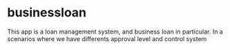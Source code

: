 # businessloan
This app is a loan management system, and business loan in particular. In a scenarios where we have differents approval level and control system
